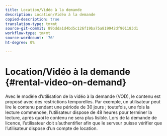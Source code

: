 ```yaml
---
title: Location/Vidéo à la demande
description: Location/Vidéo à la demande
copied-description: true
translation-type: tm+mt
source-git-commit: 89bdda1d4bd5c126f19ba75a819942df901183d1
workflow-type: tm+mt
source-wordcount: '76'
ht-degree: 0%

---
```



# Location/Vidéo à la demande {#rental-video-on-demand}

Avec le modèle d’utilisation de la vidéo à la demande (VOD), le contenu est proposé avec des restrictions temporelles. Par exemple, un utilisateur peut lire le contenu pendant une période de 30 jours ; toutefois, une fois la lecture commencée, l’utilisateur dispose de 48 heures pour terminer la lecture, après quoi le contenu ne sera plus lisible. Lors de la demande de licence, l’utilisateur doit s’authentifier afin que le serveur puisse vérifier que l’utilisateur dispose d’un compte de location.
